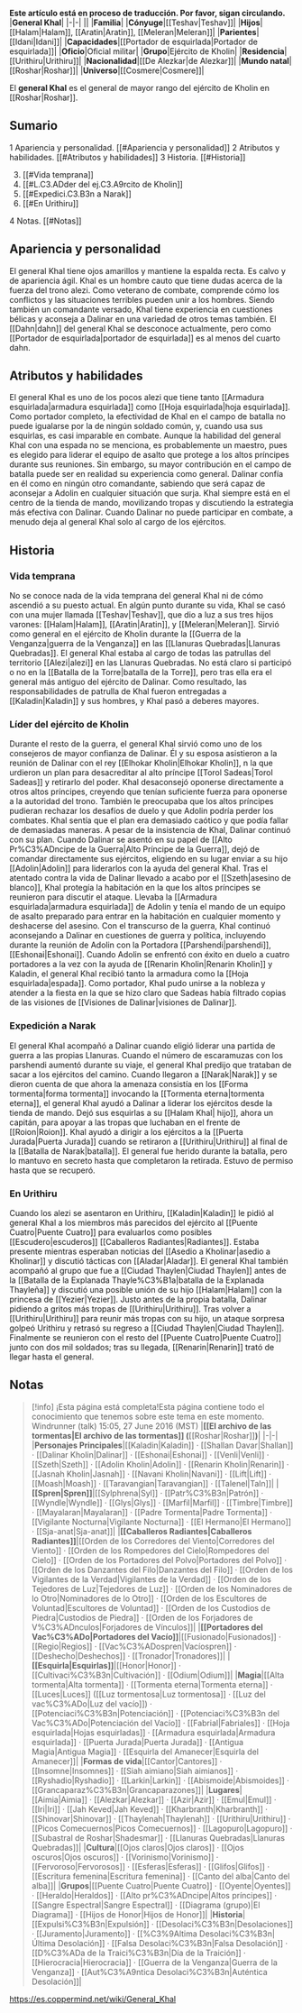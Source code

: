 **Este artículo está en proceso de traducción. Por favor, sigan circulando.**
|**General Khal**|
|-|-|
||
|**Familia**|
|**Cónyuge**|[[Teshav\|Teshav]]|
|**Hijos**|[[Halam\|Halam]], [[Aratin\|Aratin]], [[Meleran\|Meleran]]|
|**Parientes**|[[Idani\|Idani]]|
|**Capacidades**|[[Portador de esquirlada\|Portador de esquirlada]]|
|**Oficio**|Oficial militar|
|**Grupo**|Ejército de Kholin|
|**Residencia**|[[Urithiru\|Urithiru]]|
|**Nacionalidad**|[[De Alezkar\|de Alezkar]]|
|**Mundo natal**|[[Roshar\|Roshar]]|
|**Universo**|[[Cosmere\|Cosmere]]|

El **general Khal** es el general de mayor rango del ejército de Kholin en [[Roshar\|Roshar]].

## Sumario

1 Apariencia y personalidad. [[#Apariencia y personalidad]] 
2 Atributos y habilidades. [[#Atributos y habilidades]] 
3 Historia. [[#Historia]] 

3. [[#Vida temprana]] 
3. [[#L.C3.ADder del ej.C3.A9rcito de Kholin]] 
3. [[#Expedici.C3.B3n a Narak]] 
3. [[#En Urithiru]] 


4 Notas. [[#Notas]] 


## Apariencia y personalidad
El general Khal tiene ojos amarillos y mantiene la espalda recta. Es calvo y de apariencia ágil. Khal es un hombre cauto que tiene dudas acerca de la fuerza del trono alezi. Como veterano de combate, comprende cómo los conflictos y las situaciones terribles pueden unir a los hombres. Siendo también un comandante versado, Khal tiene experiencia en cuestiones bélicas y aconseja a Dalinar en una variedad de otros temas también. El [[Dahn\|dahn]] del general Khal se desconoce actualmente, pero como [[Portador de esquirlada\|portador de esquirlada]] es al menos del cuarto dahn.

## Atributos y habilidades
El general Khal es uno de los pocos alezi que tiene tanto [[Armadura esquirlada\|armadura esquirlada]] como [[Hoja esquirlada\|hoja esquirlada]]. Como portador completo, la efectividad de Khal en el campo de batalla no puede igualarse por la de ningún soldado común, y, cuando usa sus esquirlas, es casi imparable en combate. Aunque la habilidad del general Khal con una espada no se menciona, es probablemente un maestro, pues es elegido para liderar el equipo de asalto que protege a los altos príncipes durante sus reuniones.
Sin embargo, su mayor contribución en el campo de batalla puede ser en realidad su experiencia como general. Dalinar confía en él como en ningún otro comandante, sabiendo que será capaz de aconsejar a Adolin en cualquier situación que surja. Khal siempre está en el centro de la tienda de mando, movilizando tropas y discutiendo la estrategia más efectiva con Dalinar. Cuando Dalinar no puede participar en combate, a menudo deja al general Khal solo al cargo de los ejércitos.

## Historia
### Vida temprana
No se conoce nada de la vida temprana del general Khal ni de cómo ascendió a su puesto actual. En algún punto durante su vida, Khal se casó con una mujer llamada [[Teshav\|Teshav]], que dio a luz a sus tres hijos varones: [[Halam\|Halam]], [[Aratin\|Aratin]], y [[Meleran\|Meleran]]. Sirvió como general en el ejército de Kholin durante la [[Guerra de la Venganza\|guerra de la Venganza]] en las [[Llanuras Quebradas\|Llanuras Quebradas]]. El general Khal estaba al cargo de todas las patrullas del territorio [[Alezi\|alezi]] en las Llanuras Quebradas. No está claro si participó o no en la [[Batalla de la Torre\|batalla de la Torre]], pero tras ella era el general más antiguo del ejército de Dalinar. Como resultado, las responsabilidades de patrulla de Khal fueron entregadas a [[Kaladin\|Kaladin]] y sus hombres, y Khal pasó a deberes mayores.

### Líder del ejército de Kholin
Durante el resto de la guerra, el general Khal sirvió como uno de los consejeros de mayor confianza de Dalinar. Él y su esposa asistieron a la reunión de Dalinar con el rey [[Elhokar Kholin\|Elhokar Kholin]], n la que urdieron un plan para desacreditar al alto príncipe [[Torol Sadeas\|Torol Sadeas]] y retirarlo del poder. Khal desaconsejó oponerse directamente a otros altos príncipes, creyendo que tenían suficiente fuerza para oponerse a la autoridad del trono. También le preocupaba que los altos príncipes pudieran rechazar los desafíos de duelo y que Adolin podría perder los combates. Khal sentía que el plan era demasiado caótico y que podía fallar de demasiadas maneras. A pesar de la insistencia de Khal, Dalinar continuó con su plan.
Cuando Dalinar se asentó en su papel de [[Alto Pr%C3%ADncipe de la Guerra\|Alto Príncipe de la Guerra]], dejó de comandar directamente sus ejércitos, eligiendo en su lugar enviar a su hijo [[Adolin\|Adolin]] para liderarlos con la ayuda del general Khal. Tras el atentado contra la vida de Dalinar llevado a acabo por el [[Szeth\|asesino de blanco]], Khal protegía la habitación en la que los altos príncipes se reunieron para discutir el ataque. Llevaba la [[Armadura esquirlada\|armadura esquirlada]] de Adolin y tenía el mando de un equipo de asalto preparado para entrar en la habitación en cualquier momento y deshacerse del asesino.
Con el transcurso de la guerra, Khal continuó aconsejando a Dalinar en cuestiones de guerra y política, incluyendo durante la reunión de Adolin con la Portadora [[Parshendi\|parshendi]], [[Eshonai\|Eshonai]]. Cuando Adolin se enfrentó con éxito en duelo a cuatro portadores a la vez con la ayuda de [[Renarin Kholin\|Renarin Kholin]] y Kaladin, el general Khal recibió tanto la armadura como la [[Hoja esquirlada\|espada]]. Como portador, Khal pudo unirse a la nobleza y atender a la fiesta en la que se hizo claro que Sadeas había filtrado copias de las visiones de [[Visiones de Dalinar\|visiones de Dalinar]].

### Expedición a Narak
El general Khal acompañó a Dalinar cuando eligió liderar una partida de guerra a las propias Llanuras. Cuando el número de escaramuzas con los parshendi aumentó durante su viaje, el general Khal predijo que trataban de sacar a los ejércitos del camino. Cuando llegaron a [[Narak\|Narak]] y se dieron cuenta de que ahora la amenaza consistía en los [[Forma tormenta\|forma tormenta]] invocando la [[Tormenta eterna\|tormenta eterna]], el general Khal ayudó a Dalinar a liderar los ejércitos desde la tienda de mando. Dejó sus esquirlas a su [[Halam Khal\| hijo]], ahora un capitán, para apoyar a las tropas que luchaban en el frente de [[Roion\|Roion]]. Khal ayudó a dirigir a los ejércitos a la [[Puerta Jurada\|Puerta Jurada]] cuando se retiraron a [[Urithiru\|Urithiru]] al final de la [[Batalla de Narak\|batalla]]. El general fue herido durante la batalla, pero lo mantuvo en secreto hasta que completaron la retirada. Estuvo de permiso hasta que se recuperó.

### En Urithiru
Cuando los alezi se asentaron en Urithiru, [[Kaladin\|Kaladin]] le pidió al general Khal a los miembros más parecidos del ejército al [[Puente Cuatro\|Puente Cuatro]] para evaluarlos como posibles [[Escudero\|escuderos]] [[Caballeros Radiantes\|Radiantes]].
Estaba presente mientras esperaban noticias del [[Asedio a Kholinar\|asedio a Kholinar]] y discutió tácticas con [[Aladar\|Aladar]].
El general Khal también acompañó al grupo que fue a [[Ciudad Thaylen\|Ciudad Thaylen]] antes de la [[Batalla de la Explanada Thayle%C3%B1a\|batalla de la Explanada Thayleña]] y discutió una posible unión de su hijo [[Halam\|Halam]] con la princesa de [[Yezier\|Yezier]]. Justo antes de la propia batalla, Dalinar pidiendo a gritos más tropas de [[Urithiru\|Urithiru]]. Tras volver a [[Urithiru\|Urithiru]] para reunir más tropas con su hijo, un ataque sorpresa golpeó Urithiru y retrasó su regreso a [[Ciudad Thaylen\|Ciudad Thaylen]]. Finalmente se reunieron con el resto del [[Puente Cuatro\|Puente Cuatro]] junto con dos mil soldados; tras su llegada, [[Renarin\|Renarin]] trató de llegar hasta el general.

## Notas

> [!info] ¡Esta página está completa!Esta página contiene todo el conocimiento que tenemos sobre este tema en este momento.
Windrunner (talk) 15:05, 27 June 2016 (MST)
|**[[El archivo de las tormentas\|El archivo de las tormentas]] (**[[Roshar\|Roshar]]**)**|
|-|-|
|**Personajes Principales**|[[Kaladin\|Kaladin]] · [[Shallan Davar\|Shallan]] · [[Dalinar Kholin\|Dalinar]] · [[Eshonai\|Eshonai]] · [[Venli\|Venli]] · [[Szeth\|Szeth]] · [[Adolin Kholin\|Adolin]] · [[Renarin Kholin\|Renarin]] · [[Jasnah Kholin\|Jasnah]] · [[Navani Kholin\|Navani]] · [[Lift\|Lift]] · [[Moash\|Moash]] · [[Taravangian\|Taravangian]] · [[Talenel\|Taln]]|
|**[[Spren\|Spren]]**|[[Sylphrena\|Syl]] · [[Patr%C3%B3n\|Patrón]] · [[Wyndle\|Wyndle]] · [[Glys\|Glys]] · [[Marfil\|Marfil]] · [[Timbre\|Timbre]] · [[Mayalaran\|Mayalaran]] · [[Padre Tormenta\|Padre Tormenta]] · [[Vigilante Nocturna\|Vigilante Nocturna]] · [[El Hermano\|El Hermano]] · [[Sja-anat\|Sja-anat]]|
|**[[Caballeros Radiantes\|Caballeros Radiantes]]**|[[Orden de los Corredores del Viento\|Corredores del Viento]] · [[Orden de los Rompedores del Cielo\|Rompedores del Cielo]] · [[Orden de los Portadores del Polvo\|Portadores del Polvo]] · [[Orden de los Danzantes del Filo\|Danzantes del Filo]] · [[Orden de los Vigilantes de la Verdad\|Vigilantes de la Verdad]] · [[Orden de los Tejedores de Luz\|Tejedores de Luz]] · [[Orden de los Nominadores de lo Otro\|Nominadores de lo Otro]] · [[Orden de los Escultores de Voluntad\|Escultores de Voluntad]] · [[Orden de los Custodios de Piedra\|Custodios de Piedra]] · [[Orden de los Forjadores de V%C3%ADnculos\|Forjadores de Vínculos]]|
|**[[Portadores del Vac%C3%ADo\|Portadores del Vacío]]**|[[Fusionado\|Fusionados]] · [[Regio\|Regios]] · [[Vac%C3%ADospren\|Vacíospren]] · [[Deshecho\|Deshechos]] · [[Tronador\|Tronadores]]|
|**[[Esquirla\|Esquirlas]]**|[[Honor\|Honor]] · [[Cultivaci%C3%B3n\|Cultivación]] · [[Odium\|Odium]]|
|**Magia**|[[Alta tormenta\|Alta tormenta]] · [[Tormenta eterna\|Tormenta eterna]] · [[Luces\|Luces]] ([[Luz tormentosa\|Luz tormentosa]] · [[Luz del vac%C3%ADo\|Luz del vacío]]) · [[Potenciaci%C3%B3n\|Potenciación]] · [[Potenciaci%C3%B3n del Vac%C3%ADo\|Potenciación del Vacío]] · [[Fabrial\|Fabriales]] · [[Hoja esquirlada\|Hojas esquirladas]] · [[Armadura esquirlada\|Armadura esquirlada]] · [[Puerta Jurada\|Puerta Jurada]] · [[Antigua Magia\|Antigua Magia]] · [[Esquirla del Amanecer\|Esquirla del Amanecer]]|
|**Formas de vida**|[[Cantor\|Cantores]] · [[Insomne\|Insomnes]] · [[Siah aimiano\|Siah aimianos]] · [[Ryshadio\|Ryshadio]] · [[Larkin\|Larkin]] · [[Abismoide\|Abismoides]] · [[Grancaparaz%C3%B3n\|Grancaparazones]]|
|**Lugares**|[[Aimia\|Aimia]] · [[Alezkar\|Alezkar]] · [[Azir\|Azir]] · [[Emul\|Emul]] · [[Iri\|Iri]] · [[Jah Keved\|Jah Keved]] · [[Kharbranth\|Kharbranth]] · [[Shinovar\|Shinovar]] · [[Thaylenah\|Thaylenah]] · [[Urithiru\|Urithiru]] · [[Picos Comecuernos\|Picos Comecuernos]] · [[Lagopuro\|Lagopuro]] · [[Subastral de Roshar\|Shadesmar]] · [[Llanuras Quebradas\|Llanuras Quebradas]]|
|**Cultura**|[[Ojos claros\|Ojos claros]] · [[Ojos oscuros\|Ojos oscuros]] · [[Vorinismo\|Vorinismo]] · [[Fervoroso\|Fervorosos]] · [[Esferas\|Esferas]] · [[Glifos\|Glifos]] · [[Escritura femenina\|Escritura femenina]] · [[Canto del alba\|Canto del alba]]|
|**Grupos**|[[Puente Cuatro\|Puente Cuatro]] · [[Oyente\|Oyentes]] · [[Heraldo\|Heraldos]] · [[Alto pr%C3%ADncipe\|Altos príncipes]] · [[Sangre Espectral\|Sangre Espectral]] · [[Diagrama (grupo)\|El Diagrama]] · [[Hijos de Honor\|Hijos de Honor]]|
|**Historia**|[[Expulsi%C3%B3n\|Expulsión]] · [[Desolaci%C3%B3n\|Desolaciones]] · [[Juramento\|Juramento]] · [[%C3%9Altima Desolaci%C3%B3n\|Última Desolación]] · [[Falsa Desolaci%C3%B3n\|Falsa Desolación]] · [[D%C3%ADa de la Traici%C3%B3n\|Día de la Traición]] · [[Hierocracia\|Hierocracia]] · [[Guerra de la Venganza\|Guerra de la Venganza]] · [[Aut%C3%A9ntica Desolaci%C3%B3n\|Auténtica Desolación]]|



https://es.coppermind.net/wiki/General_Khal